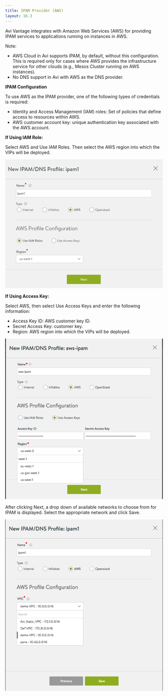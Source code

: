 ```yaml
---
title: IPAM Provider (AWS)
layout: 16.3
---
```

Avi Vantage integrates with Amazon Web Services (AWS) for providing IPAM services to applications running on instances in AWS.

Note:

* AWS Cloud in Avi supports IPAM, by default, without this configuration. This is required only for cases where AWS provides the infrastructure service for other clouds (e.g., Mesos Cluster running on AWS instances).
* No DNS support in Avi with AWS as the DNS provider. 

**IPAM Configuration**

To use AWS as the IPAM provider, one of the following types of credentials is required:

* Identity and Access Management (IAM) roles: Set of policies that define access to resources within AWS.
* AWS customer account key: unique authentication key associated with the AWS account. 

**If Using IAM Role:**

Select AWS and Use IAM Roles. Then select the AWS region into which the VIPs will be deployed.

<img class="aligncenter wp-image-10193" src="img/ipam-aws-iamroles.png" alt="IPAM Provider (AWS) IAM roles" width="511" height="410">

**If Using Access Key:**

Select AWS, then select Use Access Keys and enter the following information:

* Access Key ID: AWS customer key ID.
* Secret Access Key: customer key.
* Region: AWS region into which the VIPs will be deployed. 

<a href="img/aws-ipam.png"><img class="aligncenter wp-image-11662" src="img/aws-ipam.png" alt="IPAM Provider (AWS)" width="511" height="511"></a>

After clicking Next, a drop down of available networks to choose from for IPAM is displayed. Select the appropriate network and click Save.

<a href="img/aws-vpc-select-2.png"><img class="aligncenter wp-image-10292" src="img/aws-vpc-select-2.png" alt="AWS VPC select" width="508" height="546"></a>
